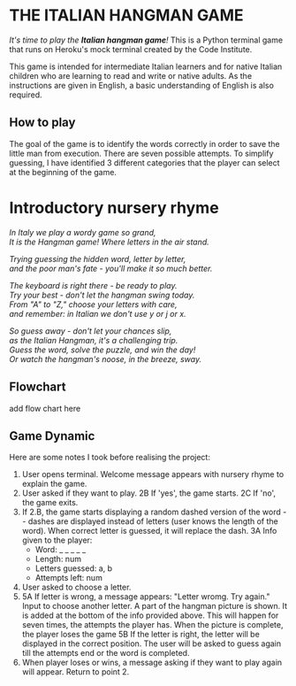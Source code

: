 # THE ITALIAN HANGMAN GAME

*It's time to play the **Italian hangman game**!*
This is a Python terminal game that runs on Heroku's mock terminal created by the Code Institute.

This game is intended for intermediate Italian learners and for native Italian children who are learning to read and write or native adults. As the instructions are given in English, a basic understanding of English is also required.

## How to play
The goal of the game is to identify the words correctly in order to save the little man from execution. There are seven possible attempts. To simplify guessing, I have identified 3 different categories that the player can select at the beginning of the game.



# Introductory nursery rhyme 

*In Italy we play a wordy game so grand,* <br>
*It is the Hangman game! Where letters in the air stand.* <br>

*Trying guessing the hidden word, letter by letter,* <br> 
*and the poor man's fate - you'll make it so much better.* <br> 

*The keyboard is right there - be ready to play.* <br>
*Try your best - don't let the hangman swing today.* <br>
*From "A" to "Z," choose your letters with care,* <br>
*and remember: in Italian we don't use y or j or x.* <br>

*So guess away - don't let your chances slip,* <br>
*as the Italian Hangman, it's a challenging trip.* <br>
*Guess the word, solve the puzzle, and win the day!* <br>
*Or watch the hangman's noose, in the breeze, sway.*<br> 

## Flowchart

add flow chart here

## Game Dynamic 
Here are some notes I took before realising the project:

1. User opens terminal. Welcome message appears with nursery rhyme to explain the game.
2. User asked if they want to play. 
  2B If 'yes', the game starts. 
  2C If 'no', the game exits.
3. If 2.B, the game starts displaying a random dashed version of the word -- 
   dashes are displayed instead of letters (user knows the length of the word). 
   When correct letter is guessed, it will replace the dash.
  3A Info given to the player:
      - Word: _ _ _ _ _
      - Length: num
      - Letters guessed: a, b 
      - Attempts left: num
4. User asked to choose a letter.
5. 5A If letter is wrong, a message appears: "Letter wromg. Try again." 
      Input to choose another letter. A part of the hangman picture is shown. 
      It is added at the bottom of the info provided above. 
      This will happen for seven times, the attempts the player has. 
      When the picture is complete, the player loses the game
   5B If the letter is right, the letter will be displayed in the correct position. 
      The user will be asked to guess again till the attempts end 
      or the word is completed.
6. When player loses or wins, a message asking if they want to play again will appear. 
   Return to point 2.   